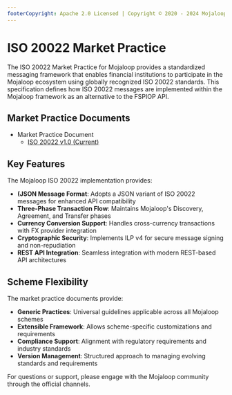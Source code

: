 ```yaml
---
footerCopyright: Apache 2.0 Licensed | Copyright © 2020 - 2024 Mojaloop Foundation
---
```


# ISO 20022 Market Practice

The ISO 20022 Market Practice for Mojaloop provides a standardized messaging framework that enables financial institutions to participate in the Mojaloop ecosystem using globally recognized ISO 20022 standards. This specification defines how ISO 20022 messages are implemented within the Mojaloop framework as an alternative to the FSPIOP API.

## Market Practice Documents

* Market Practice Document
  * [ISO 20022 v1.0 (Current)](./Iso20022/v1.0/MarketPracticeDocument.md)

## Key Features

The Mojaloop ISO 20022 implementation provides:

- **(JSON Message Format**: Adopts a JSON variant of ISO 20022 messages for enhanced API compatibility
- **Three-Phase Transaction Flow**: Maintains Mojaloop's Discovery, Agreement, and Transfer phases
- **Currency Conversion Support**: Handles cross-currency transactions with FX provider integration
- **Cryptographic Security**: Implements ILP v4 for secure message signing and non-repudiation
- **REST API Integration**: Seamless integration with modern REST-based API architectures

## Scheme Flexibility

The market practice documents provide:

- **Generic Practices**: Universal guidelines applicable across all Mojaloop schemes
- **Extensible Framework**: Allows scheme-specific customizations and requirements
- **Compliance Support**: Alignment with regulatory requirements and industry standards
- **Version Management**: Structured approach to managing evolving standards and requirements

For questions or support, please engage with the Mojaloop community through the official channels.
